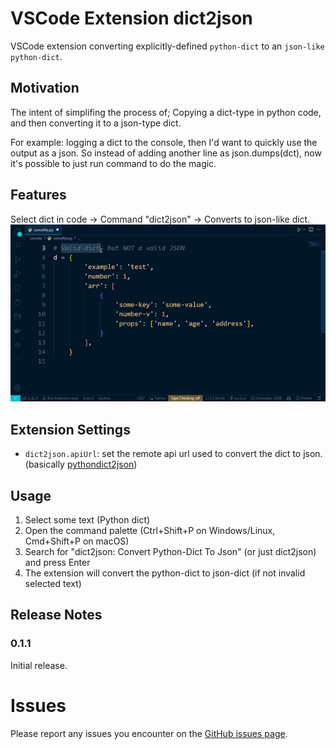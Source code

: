 # VSCode Extension dict2json

VSCode extension converting explicitly-defined `python-dict` to an `json-like python-dict`.

## Motivation

The intent of simplifing the process of; Copying a dict-type in python code, and then converting it to a json-type dict.

For example: logging a dict to the console, then I'd want to quickly use the output as a json. So instead of adding another line as json.dumps(dct), now it's possible to just run command to do the magic.

## Features

Select dict in code -> Command "dict2json" -> Converts to json-like dict.
![feature dict2json](https://github.com/NoamLoewenstern/dict2json/blob/main/images/feature-usage.png)

## Extension Settings

- `dict2json.apiUrl`: set the remote api url used to convert the dict to json. (basically [pythondict2json](https://github.com/NoamLoewenstern/pythondict2json/))

## Usage

1. Select some text (Python dict)
2. Open the command palette (Ctrl+Shift+P on Windows/Linux, Cmd+Shift+P on macOS)
3. Search for "dict2json: Convert Python-Dict To Json" (or just dict2json) and press Enter
4. The extension will convert the python-dict to json-dict (if not invalid selected text)

## Release Notes

### 0.1.1

Initial release.

# Issues

Please report any issues you encounter on the [GitHub issues page](https://github.com/NoamLoewenstern/dict2json/issues).

